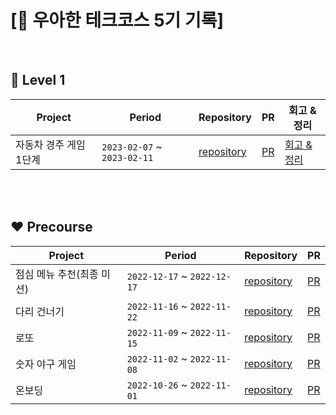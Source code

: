 # [🌈 우아한 테크코스 5기 기록]



<br>

## 🧡 Level 1
| Project | Period | Repository | PR | 회고 & 정리 | 
| --- | --- | --- | --- | --- |
|자동차 경주 게임 1단계|`2023-02-07` ~ `2023-02-11`|[repository](https://github.com/shin-mallang/java-racingcar)|[PR](https://github.com/woowacourse/java-racingcar/pull/476)|[회고 & 정리](https://ttl-blog.tistory.com/1189)|


<br>



<br>

## ❤ Precourse
| Project | Period | Repository | PR |
| --- | --- | --- | --- |
|점심 메뉴 추천(최종 미션)|`2022-12-17` ~ `2022-12-17`|[repository](https://github.com/shin-mallang/java-menu)|[PR](https://github.com/woowacourse-precourse/java-menu/pull/111)|
|다리 건너기|`2022-11-16` ~ `2022-11-22`|[repository](https://github.com/shin-mallang/java-bridge)|[PR](https://github.com/woowacourse-precourse/java-bridge/pull/247)|
|로또|`2022-11-09` ~ `2022-11-15`|[repository](https://github.com/shin-mallang/java-lotto)|[PR](https://github.com/woowacourse-precourse/java-lotto/pull/149)|
|숫자 야구 게임|`2022-11-02` ~ `2022-11-08`|[repository](https://github.com/shin-mallang/java-baseball)|[PR](https://github.com/woowacourse-precourse/java-baseball/pull/430)|
|온보딩|`2022-10-26` ~ `2022-11-01`|[repository](https://github.com/shin-mallang/java-onboarding)|[PR](https://github.com/woowacourse-precourse/java-onboarding/pull/113)|


<br/>

